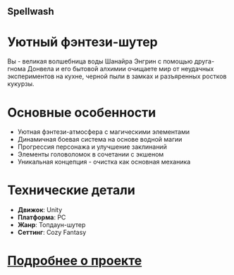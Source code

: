 ## Spellwash
# Уютный фэнтези-шутер
Вы - великая волшебница воды Шанайра Энгрин с помощью друга-гнома Донвела и его бытовой алхимии очищаете мир от неудачных экспериментов на кухне, черной пыли в замках и разъяренных ростков кукурзы.

# Основные особенности
- Уютная фэнтези-атмосфера с магическими элементами
- Динамичная боевая система на основе водной магии
- Прогрессия персонажа и улучшение заклинаний
- Элементы головоломок в сочетании с экшеном
- Уникальная концепция - очистка как основная механика

# Технические детали
- **Движок**: Unity
- **Платформа**: PC
- **Жанр**: Топдаун-шутер
- **Сеттинг**: Cozy Fantasy

# [Подробнее о проекте](https://github.com/Sparkiboomen/Spellwash/blob/main/GDD.md)
